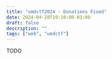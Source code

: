 ```yaml
---
title: "umdctf2024 - Donations Fixed"
date: 2024-04-28T19:18:00-03:00
draft: false
description: ""
tags: ["web", "umdctf"]
---
```


TODO
